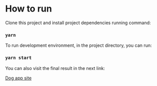 # How to run

Clone this project and install project dependencies running command:

### `yarn`

To run development environment, in the project directory, you can run:

### `yarn start`

You can also visit the final result in the next link:

[Dog app site](https://zen-ramanujan-b88bcf.netlify.app/)
